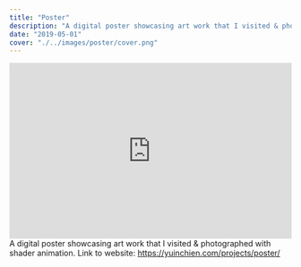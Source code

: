 ```yaml
---
title: "Poster"
description: "A digital poster showcasing art work that I visited & photographed"
date: "2019-05-01"
cover: "./../images/poster/cover.png"
---
```

<div class="video"><div style="padding:62.5% 0 0 0;position:relative;"><iframe src="https://player.vimeo.com/video/408880646?title=0&byline=0&portrait=0" style="position:absolute;top:0;left:0;width:100%;height:100%;" frameborder="0" allow="autoplay; fullscreen" allowfullscreen></iframe></div><script src="https://player.vimeo.com/api/player.js"></script></div>

<div class="text">A digital poster showcasing art work that I visited & photographed with shader animation. Link to website: <a href="https://yuinchien.com/projects/poster/" target="_blank">https://yuinchien.com/projects/poster/</a></div>
